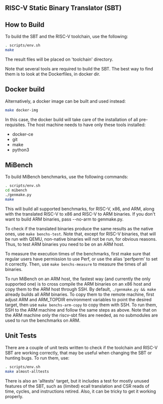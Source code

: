 RISC-V Static Binary Translator (SBT)
-------------------------------------

How to Build
------------

To build the SBT and the RISC-V toolchain, use the following:

```bash
. scripts/env.sh
make
```

The result files will be placed on 'toolchain' directory.

Note that several tools are required to build the SBT.
The best way to find them is to look at the Dockerfiles, in docker dir.


Docker build
------------

Alternatively, a docker image can be built and used instead:

```bash
make docker-img
```

In this case, the docker build will take care of the installation of all
pre-requisites.
The host machine needs to have only these tools installed:
- docker-ce
- git
- make
- python3


MiBench
-------

To build MiBench benchmarks, use the following commands:

```bash
. scripts/env.sh
cd mibench
./genmake.py
make
```

This will build all supported benchmarks, for RISC-V, x86, and ARM, along with
the translated RISC-V to x86 and RISC-V to ARM binaries. If you don't want to
build ARM binaries, pass --no-arm to genmake.py.

To check if the translated binaries produce the same results as the native
ones, use `make benchs-test`. Note that, except for RISC-V binaries, that will
be run with QEMU, non-native binaries will not be run, for obvious reasons.
Thus, to test ARM binaries you need to be on an ARM host.

To measure the execution times of the benchmarks, first make sure that regular
users have permission to use Perf, or use the alias 'perfperm' to set it
correctly.  Then, use `make benchs-measure` to measure the times of all
binaries.

To run MiBench on an ARM host, the fastest way (and currently the only
supported one) is to cross compile the ARM binaries on an x86 host and
copy them to the ARM host through SSH. By default, `./genmake.py &&
make` already builds all ARM binaries. To copy them to the remote machine,
first adjust ARM and ARM_TOPDIR environment variables to point the desired target, then use
`make benchs-arm-copy` to copy them with SSH. To run them, SSH to the ARM
machine and follow the same steps as above. Note that on the ARM machine
only the riscv-sbt files are needed, as no submodules are used to run the
benchmarks on ARM.


Unit Tests
----------

There are a couple of unit tests written to check if the toolchain and RISC-V SBT
are working correctly, that may be useful when changing the SBT or hunting
bugs. To run them, use:

```bash
. scripts/env.sh
make almost-alltests
```

There is also an 'alltests' target, but it includes a test for mostly unused
features of the SBT, such as (limited) ecall translation and CSR reads of
time, cycles, and instructions retired. Also, it can be tricky to get it working
properly.
